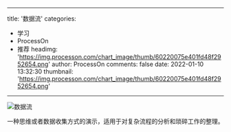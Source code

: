 
---
title: '数据流'
categories: 
 - 学习
 - ProcessOn
 - 推荐
headimg: 'https://img.processon.com/chart_image/thumb/60220075e401fd48f2952654.png'
author: ProcessOn
comments: false
date: 2022-01-10 13:32:30
thumbnail: 'https://img.processon.com/chart_image/thumb/60220075e401fd48f2952654.png'
---

<div>   
<img class="thumb" alt="数据流" src="https://img.processon.com/chart_image/thumb/60220075e401fd48f2952654.png" referrerpolicy="no-referrer">
<p>一种思维或者数据收集方式的演示，适用于对复杂流程的分析和琐碎工作的整理。</p>  
</div>
            